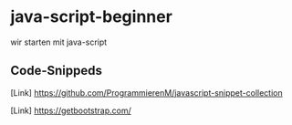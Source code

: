 # java-script-beginner

wir starten mit java-script


## Code-Snippeds

[Link] https://github.com/ProgrammierenM/javascript-snippet-collection

[Link] https://getbootstrap.com/